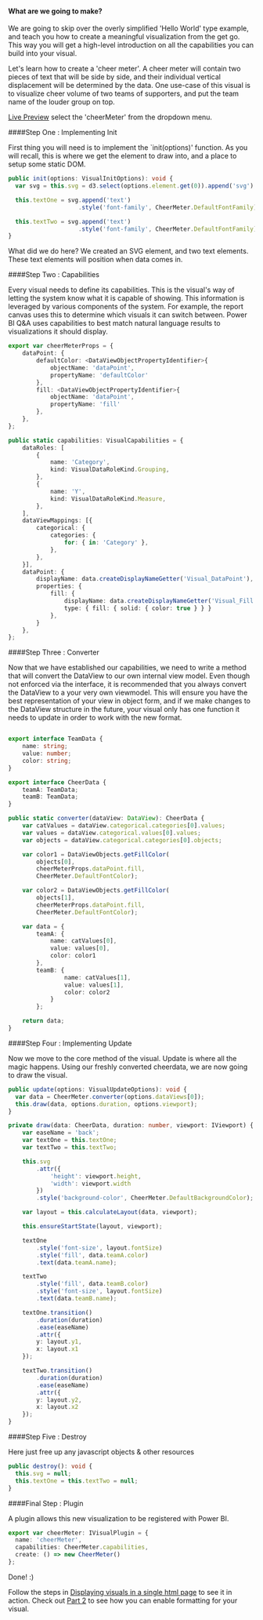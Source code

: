#### What are we going to make?

We are going to skip over the overly simplified 'Hello World' type example, and teach you how to create a meaningful visualization from the get go. This way you will get a high-level introduction on all the capabilities you can build into your visual. 

Let's learn how to create a 'cheer meter'. A cheer meter will contain two pieces of text that will be side by side, and their individual vertical displacement will be determined by the data. One use-case of this visual is to visualize cheer volume of two teams of supporters, and put the team name of the louder group on top.

[Live Preview](http://microsoft.github.io/PowerBI-visuals/playground/index.html) select the 'cheerMeter' from the dropdown menu.

####Step One : Implementing Init

First thing you will need is to implement the `init(options)' function. As you will recall, this is where we get the element to draw into, and a place to setup some static DOM.

```typescript
public init(options: VisualInitOptions): void {
  var svg = this.svg = d3.select(options.element.get(0)).append('svg');

  this.textOne = svg.append('text')
                    .style('font-family', CheerMeter.DefaultFontFamily);

  this.textTwo = svg.append('text')
                    .style('font-family', CheerMeter.DefaultFontFamily);
}
```

What did we do here? We created an SVG element, and two text elements. These text elements will position when data comes in. 


####Step Two : Capabilities

Every visual needs to define its capabilities. This is the visual's way of letting the system know what it is capable of showing. This information is leveraged by various components of the system. For example, the report canvas uses this to determine which visuals it can switch between. Power BI Q&A uses capabilities to best match natural language results to visualizations it should display. 

```typescript
export var cheerMeterProps = {
	dataPoint: {
		defaultColor: <DataViewObjectPropertyIdentifier>{
			objectName: 'dataPoint',
			propertyName: 'defaultColor'
		},
		fill: <DataViewObjectPropertyIdentifier>{
			objectName: 'dataPoint',
			propertyName: 'fill'
		},
	},
};

public static capabilities: VisualCapabilities = {
	dataRoles: [
		{
			name: 'Category',
			kind: VisualDataRoleKind.Grouping,
		},
		{
			name: 'Y',
			kind: VisualDataRoleKind.Measure,
		},
	],
	dataViewMappings: [{
		categorical: {
			categories: {
				for: { in: 'Category' },
			},
		},
	}],
	dataPoint: {
		displayName: data.createDisplayNameGetter('Visual_DataPoint'),
		properties: {
			fill: {
				displayName: data.createDisplayNameGetter('Visual_Fill'),
				type: { fill: { solid: { color: true } } }
			},
		}
	},
};
```

####Step Three : Converter

Now that we have established our capabilities, we need to write a method that will convert the DataView to our own internal view model. Even though not enforced via the interface, it is recommended that you always convert the DataView to a your very own viewmodel. This will ensure you have the best representation of your view in object form, and if we make changes to the DataView structure in the future, your visual only has one function it needs to update in order to work with the new format.  

```typescript

export interface TeamData {
	name: string;
	value: number;
	color: string;
}

export interface CheerData {
	teamA: TeamData;
	teamB: TeamData;
}

public static converter(dataView: DataView): CheerData {
	var catValues = dataView.categorical.categories[0].values;
	var values = dataView.categorical.values[0].values;
	var objects = dataView.categorical.categories[0].objects;

	var color1 = DataViewObjects.getFillColor(
		objects[0],
		cheerMeterProps.dataPoint.fill,
		CheerMeter.DefaultFontColor);

	var color2 = DataViewObjects.getFillColor(
		objects[1],
		cheerMeterProps.dataPoint.fill,
		CheerMeter.DefaultFontColor);

	var data = {
		teamA: {
			name: catValues[0],
			value: values[0],
			color: color1
		},
		teamB: {
				name: catValues[1],
				value: values[1],
				color: color2
			}
		};

	return data;
}
```

####Step Four : Implementing Update

Now we move to the core method of the visual. Update is where all the magic happens. Using our freshly converted cheerdata, we are now going to draw the visual.

```typescript
public update(options: VisualUpdateOptions): void {
  var data = CheerMeter.converter(options.dataViews[0]);
  this.draw(data, options.duration, options.viewport);
}

private draw(data: CheerData, duration: number, viewport: IViewport) {
	var easeName = 'back';
	var textOne = this.textOne;
	var textTwo = this.textTwo;

	this.svg
		.attr({
			'height': viewport.height,
			'width': viewport.width
		})
		.style('background-color', CheerMeter.DefaultBackgroundColor);

	var layout = this.calculateLayout(data, viewport);

	this.ensureStartState(layout, viewport);

	textOne
		.style('font-size', layout.fontSize)
		.style('fill', data.teamA.color)
		.text(data.teamA.name);

	textTwo
		.style('fill', data.teamB.color)
		.style('font-size', layout.fontSize)
		.text(data.teamB.name);

	textOne.transition()
		.duration(duration)
		.ease(easeName)
		.attr({
		y: layout.y1,
		x: layout.x1
	});

	textTwo.transition()
		.duration(duration)
		.ease(easeName)
		.attr({
		y: layout.y2,
		x: layout.x2
	});
}
```

####Step Five : Destroy

Here just free up any javascript objects & other resources

```typescript
public destroy(): void {
  this.svg = null;
  this.textOne = this.textTwo = null;
}
```

####Final Step : Plugin

A plugin allows this new visualization to be registered with Power BI.

```typescript
export var cheerMeter: IVisualPlugin = {
  name: 'cheerMeter',
  capabilities: CheerMeter.capabilities,
  create: () => new CheerMeter()
};
```

Done! :) 

Follow the steps in [Displaying visuals in a single html page](https://github.com/Microsoft/PowerBI-visuals/wiki/Displaying-visuals-in-a-single-html-page) to see it in action.
Check out [Part 2](https://github.com/Microsoft/PowerBI-visuals/wiki/Creating-an-IVisual-:-Cheer-Meter-Part-2) to see how you can enable formatting for your visual.